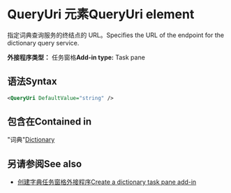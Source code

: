 # <a name="queryuri-element"></a><span data-ttu-id="a5c45-101">QueryUri 元素</span><span class="sxs-lookup"><span data-stu-id="a5c45-101">QueryUri element</span></span>

<span data-ttu-id="a5c45-102">指定词典查询服务的终结点的 URL。</span><span class="sxs-lookup"><span data-stu-id="a5c45-102">Specifies the URL of the endpoint for the dictionary query service.</span></span>

<span data-ttu-id="a5c45-103">**外接程序类型：** 任务窗格</span><span class="sxs-lookup"><span data-stu-id="a5c45-103">**Add-in type:** Task pane</span></span>

## <a name="syntax"></a><span data-ttu-id="a5c45-104">语法</span><span class="sxs-lookup"><span data-stu-id="a5c45-104">Syntax</span></span>

```XML
<QueryUri DefaultValue="string" />
```

## <a name="contained-in"></a><span data-ttu-id="a5c45-105">包含在</span><span class="sxs-lookup"><span data-stu-id="a5c45-105">Contained in</span></span>

<span data-ttu-id="a5c45-106">"词典"</span><span class="sxs-lookup"><span data-stu-id="a5c45-106">[Dictionary](dictionary.md)</span></span>

## <a name="see-also"></a><span data-ttu-id="a5c45-107">另请参阅</span><span class="sxs-lookup"><span data-stu-id="a5c45-107">See also</span></span>

- [<span data-ttu-id="a5c45-108">创建字典任务窗格外接程序</span><span class="sxs-lookup"><span data-stu-id="a5c45-108">Create a dictionary task pane add-in</span></span>](https://docs.microsoft.com/office/dev/add-ins/word/dictionary-task-pane-add-ins)
    

